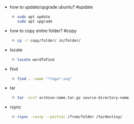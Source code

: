 - how to update/upgrade ubuntu? #update
	- ```sh
	  sudo apt update
	  sudo apt upgrade
	  ```
- how to copy entire folder? #copy
	- ```sh 
	  cp -r copy/folder/ in/folder/
	  ```
- locate
	- ```sh
	  locate wordToFind
	  ```
- find
	- ```sh
	  find . -name "*logo*.svg"
	  ```
- tar
	- ```sh
	  tar -zcvf archive-name.tar.gz source-directory-name
	  ```
- rsync
	- ```sh
	  rsync -ravzp --partial /from/folder /to/destiny/
	  ```